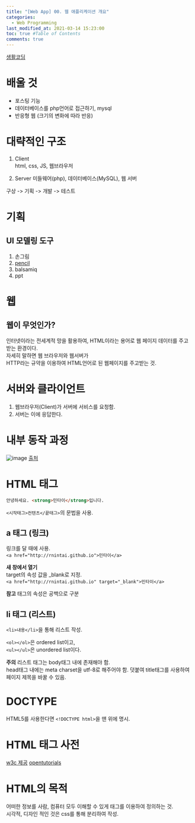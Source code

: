 ```yaml
---
title: "[Web App] 00. 웹 애플리케이션 개요"
categories: 
  - Web Programming
last_modified_at: 2021-03-14 15:23:00
toc: true #Table of Contents
comments: true
---
```

[생활코딩](https://www.youtube.com/playlist?list=PLuHgQVnccGMAE4Sn_SYvMw5-qEADJcU-X)

# 배울 것

- 포스팅 기능
- 데이터베이스를 php언어로 접근하기, mysql
- 반응형 웹 (크기의 변화에 따라 반응)

# 대략적인 구조

1. Client  
html, css, JS, 웹브라우저

1. Server
미들웨어(php), 데이터베이스(MySQL), 웹 서버

구상 -> 기획 -> 개발 -> 테스트

# 기획
## UI 모델링 도구
1. 손그림
2. [pencil](http://pencil.evolus.vn/)
3. balsamiq
4. ppt

# 웹
## 웹이 무엇인가?
인터넷이라는 전세계적 망을 활용하여, HTML이라는 용어로 웹 페이지 데이터를 주고 받는 환경이다.  
자세히 말하면 웹 브라우저와 웹서버가  
HTTP라는 규약을 이용하여 HTML언어로 된 웹페이지를 주고받는 것.  

# 서버와 클라이언트
1. 웹브라우저(Client)가 서버에 서비스를 요청함.
2. 서버는 이에 응답한다.

# 내부 동작 과정
![image](https://user-images.githubusercontent.com/65759076/111058259-a4ed2100-84d0-11eb-822f-c0921bdce83c.png)
[출처](https://www.youtube.com/watch?v=3Ng9X1QYFaA&list=PLuHgQVnccGMAE4Sn_SYvMw5-qEADJcU-X&index=8)

# HTML 태그
```html
안녕하세요. <strong>민타이</strong>입니다.
```
`<시작태그>컨텐츠</끝태그>`의 문법을 사용.

## a 태그 (링크)
링크를 달 때에 사용.  
`<a href="http://rnintai.github.io">민타이</a>`  

**새 창에서 열기**  
 target의 속성 값을 \_blank로 지정.  
`<a href="http://rnintai.github.io" target="_blank">민타이</a>`  

**참고** 태그의 속성은 공백으로 구분  

## li 태그 (리스트)
`<li>내용</li>`을 통해 리스트 작성.  

`<ol></ol>`은 ordered list이고,  
`<ul></ul>`은 unordered list이다.  

**주의** 리스트 태그는 body태그 내에 존재해야 함.  
head태그 내에는 meta charset을 utf-8로 해주어야 함.
덧붙여 title태그를 사용하여 페이지 제목을 바꿀 수 있음.  

# DOCTYPE
HTML5를 사용한다면 `<!DOCTYPE html>`을 맨 위에 명시.

# HTML 태그 사전
[w3c 제공](http://dev.w3.org/html5/html-author/)
[opentutorials](http://opentutorials.org/course/1058)

# HTML의 목적
어떠한 정보를 사람, 컴퓨터 모두 이해할 수 있게 태그를 이용하여 정의하는 것.  
시각적, 디자인 적인 것은 css를 통해 분리하여 작성.
